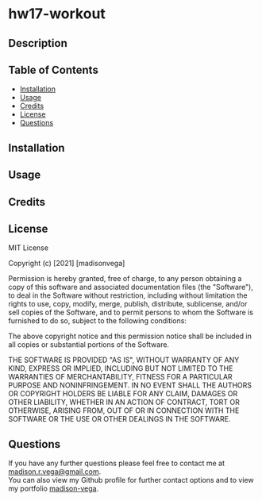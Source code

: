 # hw17-workout

## Description

## Table of Contents

- [Installation](#installation)
- [Usage](#usage)
- [Credits](#credits)
- [License](#license)
- [Questions](#questions)

## Installation


## Usage
 

## Credits



## License

MIT License

Copyright (c) [2021] [madisonvega]

Permission is hereby granted, free of charge, to any person obtaining a copy
of this software and associated documentation files (the "Software"), to deal
in the Software without restriction, including without limitation the rights
to use, copy, modify, merge, publish, distribute, sublicense, and/or sell
copies of the Software, and to permit persons to whom the Software is
furnished to do so, subject to the following conditions:

The above copyright notice and this permission notice shall be included in all
copies or substantial portions of the Software.

THE SOFTWARE IS PROVIDED "AS IS", WITHOUT WARRANTY OF ANY KIND, EXPRESS OR
IMPLIED, INCLUDING BUT NOT LIMITED TO THE WARRANTIES OF MERCHANTABILITY,
FITNESS FOR A PARTICULAR PURPOSE AND NONINFRINGEMENT. IN NO EVENT SHALL THE
AUTHORS OR COPYRIGHT HOLDERS BE LIABLE FOR ANY CLAIM, DAMAGES OR OTHER
LIABILITY, WHETHER IN AN ACTION OF CONTRACT, TORT OR OTHERWISE, ARISING FROM,
OUT OF OR IN CONNECTION WITH THE SOFTWARE OR THE USE OR OTHER DEALINGS IN THE
SOFTWARE.

## Questions

If you have any further questions please feel free to contact me at madison.r.vega@gmail.com.  
You can also view my Github profile for further contact options and to view my portfolio
[madison-vega](https://github.com/madison-vega).
